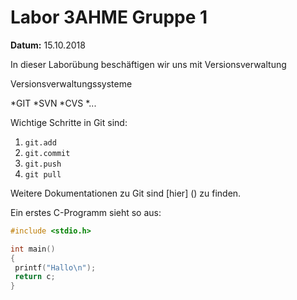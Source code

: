 # Labor 3AHME Gruppe 1
**Datum:** 15.10.2018

In dieser Laborübung
beschäftigen wir uns mit Versionsverwaltung

Versionsverwaltungssysteme

*GIT
*SVN
*CVS
*...

Wichtige Schritte in Git sind:

1. `git.add`
1. `git.commit`
1. `git.push`
1. `git pull`

Weitere Dokumentationen zu Git sind [hier] () zu finden.

Ein erstes C-Programm sieht so aus:

````C
#include <stdio.h>

int main()
{
 printf("Hallo\n");
 return c;
}
